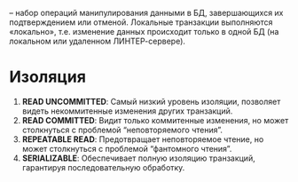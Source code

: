  – набор операций манипулирования данными в БД, завершающихся их подтверждением или отменой. Локальные транзакции выполняются «локально», т.е. изменение данных происходит только в одной БД (на локальном или удаленном ЛИНТЕР-сервере).



# Изоляция

1. **READ UNCOMMITTED**: Самый низкий уровень изоляции, позволяет видеть некоммитенные изменения других транзакций.
2. **READ COMMITTED**: Видит только коммитенные изменения, но может столкнуться с проблемой “неповторяемого чтения”.
3. **REPEATABLE READ**: Предотвращает неповторяемое чтение, но может столкнуться с проблемой “фантомного чтения”.
4. **SERIALIZABLE**: Обеспечивает полную изоляцию транзакций, гарантируя последовательную обработку.